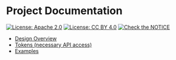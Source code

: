 # Project Documentation

[![License: Apache 2.0](https://img.shields.io/badge/License-Apache%202.0-blue.svg)](https://opensource.org/licenses/Apache-2.0)  [![License: CC BY 4.0](https://img.shields.io/badge/License-CC%20BY%204.0-lightgrey.svg)](https://creativecommons.org/licenses/by/4.0/) [![Check the NOTICE](https://img.shields.io/badge/Check%20the-NOTICE-420C3B.svg)](../NOTICE)

* [Design Overview](./design.md)
* [Tokens (necessary API access)](./tokens.md)
* [Examples](./examples.md)
